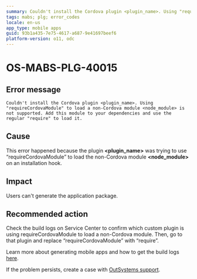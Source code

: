 ```yaml
---
summary: Couldn't install the Cordova plugin <plugin_name>. Using "requireCordovaModule" to load a non-Cordova module <node_module> is not supported. Add this module to your dependencies and use the regular "require" to load it.
tags: mabs; plg; error_codes
locale: en-us
app_type: mobile apps
guid: 93b1a435-7e75-4617-a687-9e41697beef6
platform-version: o11, odc
---
```


# OS-MABS-PLG-40015

## Error message

`Couldn't install the Cordova plugin <plugin_name>. Using
"requireCordovaModule" to load a non-Cordova module <node_module> is not
supported. Add this module to your dependencies and use the regular "require"
to load it.`

## Cause

This error happened because the plugin **&lt;plugin_name&gt;** was trying to use
“requireCordovaModule” to load the non-Cordova module **&lt;node_module&gt;** on an
installation hook.

## Impact

Users can't generate the application package.

## Recommended action

Check the build logs on Service Center to confirm which custom plugin is using
requireCordovaModule to load a non-Cordova module. Then, go to that plugin and
replace “requireCordovaModule” with “require”.

Learn more about generating mobile apps and how to get the build logs
[here](https://success.outsystems.com/Documentation/11/Delivering_Mobile_Apps/Generate_and_Distribute_Your_Mobile_App#download-mobile-app-build-logs).

If the problem persists, create a case with [OutSystems
support](https://www.outsystems.com/support/portal/open-support-case?ErrorCode=OS-MABS-PLG-40015).
